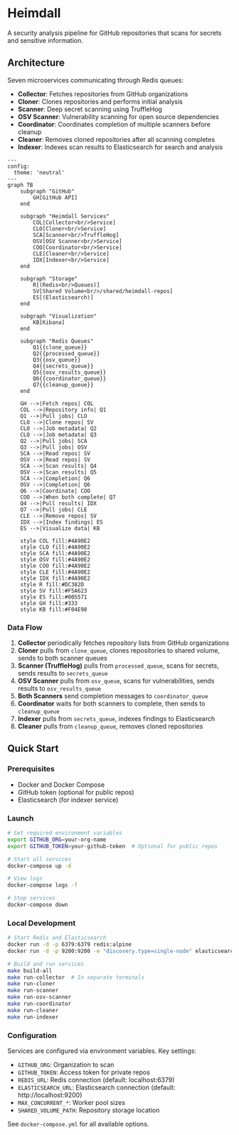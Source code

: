 # Heimdall

A security analysis pipeline for GitHub repositories that scans for secrets and sensitive information.

## Architecture

Seven microservices communicating through Redis queues:
- **Collector**: Fetches repositories from GitHub organizations
- **Cloner**: Clones repositories and performs initial analysis
- **Scanner**: Deep secret scanning using TruffleHog
- **OSV Scanner**: Vulnerability scanning for open source dependencies
- **Coordinator**: Coordinates completion of multiple scanners before cleanup
- **Cleaner**: Removes cloned repositories after all scanning completes
- **Indexer**: Indexes scan results to Elasticsearch for search and analysis

```mermaid
---
config:
  theme: 'neutral'
---
graph TB
    subgraph "GitHub"
        GH[GitHub API]
    end
    
    subgraph "Heimdall Services"
        COL[Collector<br/>Service]
        CLO[Cloner<br/>Service]
        SCA[Scanner<br/>TruffleHog]
        OSV[OSV Scanner<br/>Service]
        COO[Coordinator<br/>Service]
        CLE[Cleaner<br/>Service]
        IDX[Indexer<br/>Service]
    end
    
    subgraph "Storage"
        R[(Redis<br/>Queues)]
        SV[Shared Volume<br/>/shared/heimdall-repos]
        ES[(Elasticsearch)]
    end
    
    subgraph "Visualization"
        KB[Kibana]
    end
    
    subgraph "Redis Queues"
        Q1{{clone_queue}}
        Q2{{processed_queue}}
        Q3{{osv_queue}}
        Q4{{secrets_queue}}
        Q5{{osv_results_queue}}
        Q6{{coordinator_queue}}
        Q7{{cleanup_queue}}
    end
    
    GH -->|Fetch repos| COL
    COL -->|Repository info| Q1
    Q1 -->|Pull jobs| CLO
    CLO -->|Clone repos| SV
    CLO -->|Job metadata| Q2
    CLO -->|Job metadata| Q3
    Q2 -->|Pull jobs| SCA
    Q3 -->|Pull jobs| OSV
    SCA -->|Read repos| SV
    OSV -->|Read repos| SV
    SCA -->|Scan results| Q4
    OSV -->|Scan results| Q5
    SCA -->|Completion| Q6
    OSV -->|Completion| Q6
    Q6 -->|Coordinate| COO
    COO -->|When both complete| Q7
    Q4 -->|Pull results| IDX
    Q7 -->|Pull jobs| CLE
    CLE -->|Remove repos| SV
    IDX -->|Index findings| ES
    ES -->|Visualize data| KB
    
    style COL fill:#4A90E2
    style CLO fill:#4A90E2
    style SCA fill:#4A90E2
    style OSV fill:#4A90E2
    style COO fill:#4A90E2
    style CLE fill:#4A90E2
    style IDX fill:#4A90E2
    style R fill:#DC382D
    style SV fill:#F5A623
    style ES fill:#005571
    style GH fill:#333
    style KB fill:#F04E98
```

### Data Flow

1. **Collector** periodically fetches repository lists from GitHub organizations
2. **Cloner** pulls from `clone_queue`, clones repositories to shared volume, sends to both scanner queues
3. **Scanner (TruffleHog)** pulls from `processed_queue`, scans for secrets, sends results to `secrets_queue`
4. **OSV Scanner** pulls from `osv_queue`, scans for vulnerabilities, sends results to `osv_results_queue`
5. **Both Scanners** send completion messages to `coordinator_queue`
6. **Coordinator** waits for both scanners to complete, then sends to `cleanup_queue`
7. **Indexer** pulls from `secrets_queue`, indexes findings to Elasticsearch
8. **Cleaner** pulls from `cleanup_queue`, removes cloned repositories

## Quick Start

### Prerequisites
- Docker and Docker Compose
- GitHub token (optional for public repos)
- Elasticsearch (for indexer service)

### Launch

```bash
# Set required environment variables
export GITHUB_ORG=your-org-name
export GITHUB_TOKEN=your-github-token  # Optional for public repos

# Start all services
docker-compose up -d

# View logs
docker-compose logs -f

# Stop services
docker-compose down
```

### Local Development

```bash
# Start Redis and Elasticsearch
docker run -d -p 6379:6379 redis:alpine
docker run -d -p 9200:9200 -e "discovery.type=single-node" elasticsearch:8.11.0

# Build and run services
make build-all
make run-collector  # In separate terminals
make run-cloner
make run-scanner
make run-osv-scanner
make run-coordinator
make run-cleaner
make run-indexer
```

### Configuration

Services are configured via environment variables. Key settings:
- `GITHUB_ORG`: Organization to scan
- `GITHUB_TOKEN`: Access token for private repos
- `REDIS_URL`: Redis connection (default: localhost:6379)
- `ELASTICSEARCH_URL`: Elasticsearch connection (default: http://localhost:9200)
- `MAX_CONCURRENT_*`: Worker pool sizes
- `SHARED_VOLUME_PATH`: Repository storage location

See `docker-compose.yml` for all available options.